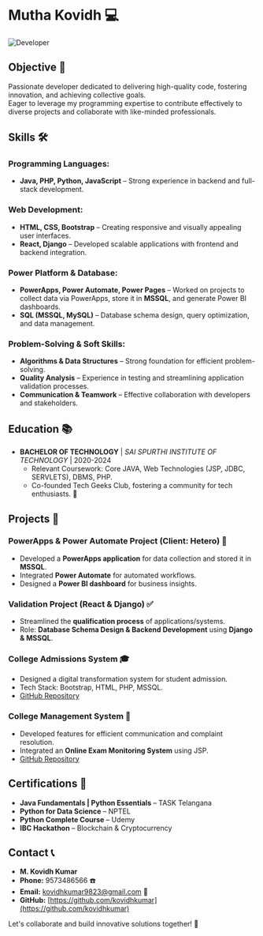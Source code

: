 # Mutha Kovidh 💻  

![Developer](https://img.shields.io/badge/Developer-Code%20Magician-blue)  

## Objective 🎯  

Passionate developer dedicated to delivering high-quality code, fostering innovation, and achieving collective goals.  
Eager to leverage my programming expertise to contribute effectively to diverse projects and collaborate with like-minded professionals.  

## Skills 🛠️  

### Programming Languages:  
- **Java, PHP, Python, JavaScript** – Strong experience in backend and full-stack development.  

### Web Development:  
- **HTML, CSS, Bootstrap** – Creating responsive and visually appealing user interfaces.  
- **React, Django** – Developed scalable applications with frontend and backend integration.  

### Power Platform & Database:  
- **PowerApps, Power Automate, Power Pages** – Worked on projects to collect data via PowerApps, store it in **MSSQL**, and generate Power BI dashboards.  
- **SQL (MSSQL, MySQL)** – Database schema design, query optimization, and data management.  

### Problem-Solving & Soft Skills:  
- **Algorithms & Data Structures** – Strong foundation for efficient problem-solving.  
- **Quality Analysis** – Experience in testing and streamlining application validation processes.  
- **Communication & Teamwork** – Effective collaboration with developers and stakeholders.  

## Education 📚  

- **BACHELOR OF TECHNOLOGY** | *SAI SPURTHI INSTITUTE OF TECHNOLOGY* | 2020-2024  
  - Relevant Coursework: Core JAVA, Web Technologies (JSP, JDBC, SERVLETS), DBMS, PHP.  
  - Co-founded Tech Geeks Club, fostering a community for tech enthusiasts. 🚀  

## Projects 🚧  

### **PowerApps & Power Automate Project (Client: Hetero) 🏢**  
- Developed a **PowerApps application** for data collection and stored it in **MSSQL**.  
- Integrated **Power Automate** for automated workflows.  
- Designed a **Power BI dashboard** for business insights.  

### **Validation Project (React & Django) ✅**  
- Streamlined the **qualification process** of applications/systems.  
- Role: **Database Schema Design & Backend Development** using **Django & MSSQL**.  

### **College Admissions System 🎓**  
- Designed a digital transformation system for student admission.  
- Tech Stack: Bootstrap, HTML, PHP, MSSQL.  
- [GitHub Repository](https://github.com/kovidhkumar/Admission)  

### **College Management System 📆**  
- Developed features for efficient communication and complaint resolution.  
- Integrated an **Online Exam Monitoring System** using JSP.  
- [GitHub Repository](https://github.com/kovidhkumar/Clg_App)  

## Certifications 📜  

- **Java Fundamentals | Python Essentials** – TASK Telangana  
- **Python for Data Science** – NPTEL  
- **Python Complete Course** – Udemy  
- **IBC Hackathon** – Blockchain & Cryptocurrency  

## Contact 📞  

- **M. Kovidh Kumar**  
- **Phone:** 9573486566 ☎️  
- **Email:** kovidhkumar9823@gmail.com 📧  
- **GitHub:** [https://github.com/kovidhkumar](https://github.com/kovidhkumar)  

Let's collaborate and build innovative solutions together! 🚀  
